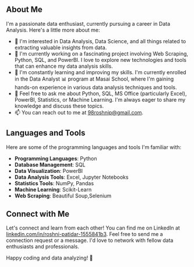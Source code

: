 ## About Me
I'm a passionate data enthusiast, currently pursuing a career in Data Analysis. Here's a little more about me:

- 👀 I'm interested in Data Analysis, Data Science, and all things related to extracting valuable insights from data.
- 🔭 I'm currently working on a fascinating project involving Web Scraping, Python, SQL, and PowerBI. I love to explore new technologies and tools that can enhance my data analysis skills.
- 🌱 I'm constantly learning and improving my skills. I'm currently enrolled in the Data Analyst 📊 program at Masai School, where I'm gaining hands-on experience in various data analysis techniques and tools.
- 💬 Feel free to ask me about Python, SQL, MS Office (particularly Excel), PowerBI, Statistics, or Machine Learning. I'm always eager to share my knowledge and discuss these topics.
- 📫 You can reach out to me at [98roshnip@gmail.com](mailto:98roshnip@gmail.com).

## Languages and Tools
Here are some of the programming languages and tools I'm familiar with:

- **Programming Languages**: Python
- **Database Management**: SQL
- **Data Visualization**: PowerBI
- **Data Analysis Tools**: Excel, Jupyter Notebooks
- **Statistics Tools**: NumPy, Pandas
- **Machine Learning**: Scikit-Learn
- **Web Scraping**: Beautiful Soup,Selenium

## Connect with Me
Let's connect and learn from each other! You can find me on LinkedIn at [linkedin.com/in/roshni-patidar-1555841b3](https://www.linkedin.com/in/roshni-patidar-1555841b3). 
Feel free to send me a connection request or a message. 
I'd love to network with fellow data enthusiasts and professionals.

Happy coding and data analyzing! 🚀

<!---
roshnipatidar/roshnipatidar is a ✨ special ✨ repository because its `README.md` (this file) appears on your GitHub profile.
You can click the Preview link to take a look at your changes.
--->
